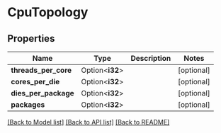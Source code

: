 # CpuTopology

## Properties

Name | Type | Description | Notes
------------ | ------------- | ------------- | -------------
**threads_per_core** | Option<**i32**> |  | [optional]
**cores_per_die** | Option<**i32**> |  | [optional]
**dies_per_package** | Option<**i32**> |  | [optional]
**packages** | Option<**i32**> |  | [optional]

[[Back to Model list]](../README.md#documentation-for-models) [[Back to API list]](../README.md#documentation-for-api-endpoints) [[Back to README]](../README.md)


